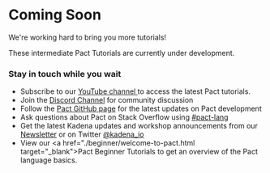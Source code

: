 # Coming Soon

We're working hard to bring you more tutorials!

These intermediate Pact Tutorials are currently under development.

### **Stay in touch while you wait**

* Subscribe to our <a href="https://www.youtube.com/channel/UCB6-MaxD2hlcGLL70ukHotA" target="_blank">YouTube channel </a> to access the latest Pact tutorials.
* Join the <a href="http://discord.io/kadena" target="_blank">Discord Channel</a> for community discussion
* Follow the <a href="https://github.com/kadena-io/pact " target="_blank">Pact GitHub page</a> for the latest updates on Pact development
* Ask questions about Pact on Stack Overflow using <a href="https://stackoverflow.com/search?q=pact-lang" target="_blank">#pact-lang</a>
* Get the latest Kadena updates and workshop announcements from our <a href="https://kadena.io/newsletter" target="_blank">Newsletter</a> or on Twitter  <a href="https://twitter.com/kadena_io" target="_blank">@kadena_io</a>
* View our <a href="./beginner/welcome-to-pact.html target="_blank">Pact Beginner Tutorials</a> to get an overview of the Pact language basics.



